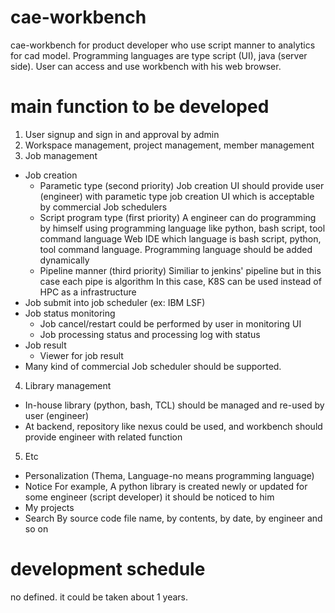 # cae-workbench
cae-workbench for product developer who use script manner to analytics for cad model.
Programming languages are type script (UI), java (server side).
User can access and use workbench with his web browser.

# main function to be developed
1. User signup and sign in and approval by admin
2. Workspace management, project management, member management
3. Job management
- Job creation
  - Parametic type (second priority)
    Job creation UI should provide user (engineer) with parametic type job creation UI which is acceptable by commercial Job schedulers
  - Script program type (first priority)
    A engineer can do programming by himself using programming language like python, bash script, tool command language
    Web IDE which language is bash script, python, tool command language.
    Programming language should be added dynamically
  - Pipeline manner (third priority)
    Similiar to jenkins' pipeline but in this case each pipe is algorithm
    In this case, K8S can be used instead of HPC as a infrastructure
- Job submit into job scheduler (ex: IBM LSF)
- Job status monitoring
  - Job cancel/restart could be performed by user in monitoring UI
  - Job processing status and processing log with status
- Job result
  - Viewer for job result
- Many kind of commercial Job scheduler should be supported.
4. Library management
- In-house library (python, bash, TCL) should be managed and re-used by user (engineer)
- At backend, repository like nexus could be used, and workbench should provide engineer with related function 
5. Etc
- Personalization (Thema, Language-no means programming language)
- Notice
  For example, A python library is created newly or updated for some engineer (script developer) it should be noticed to him
- My projects
- Search
  By source code file name, by contents, by date, by engineer and so on

# development schedule
no defined. it could be taken about 1 years.
